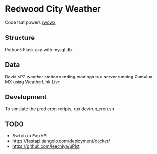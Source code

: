 # Redwood City Weather

Code that powers [rwcwx](http://redwoodcityweather.com)

## Structure
Python3 Flask app with mysql db

## Data
Davis VP2 weather station sending readings to a server running Cumulus MX using WeatherLink Live

## Development
To simulate the prod cron scripts, run dev/run_cron.sh


## TODO
* Switch to FastAPI
* https://fastapi.tiangolo.com/deployment/docker/
* https://github.com/leeoniya/uPlot
